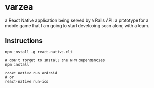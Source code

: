 # varzea
a React Native application being served by a Rails API: a prototype for a mobile game that I am going to start developing soon along with a team.

## Instructions

```
npm install -g react-native-cli

# don't forget to install the NPM dependencies
npm install

react-native run-android
# or
react-native run-ios
```

